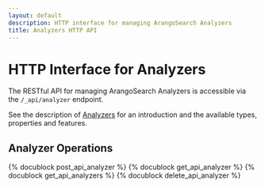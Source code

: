 ```yaml
---
layout: default
description: HTTP interface for managing ArangoSearch Analyzers
title: Analyzers HTTP API
---
```

HTTP Interface for Analyzers
============================

The RESTful API for managing ArangoSearch Analyzers is accessible via the
`/_api/analyzer` endpoint.

See the description of [Analyzers](../arangosearch-analyzers.html) for an
introduction and the available types, properties and features.

Analyzer Operations
-------------------

{% docublock post_api_analyzer %}
{% docublock get_api_analyzer %}
{% docublock get_api_analyzers %}
{% docublock delete_api_analyzer %}
